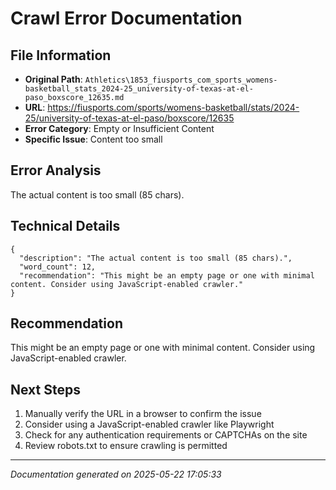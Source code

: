 # Crawl Error Documentation

## File Information
- **Original Path**: `Athletics\1853_fiusports_com_sports_womens-basketball_stats_2024-25_university-of-texas-at-el-paso_boxscore_12635.md`
- **URL**: https://fiusports.com/sports/womens-basketball/stats/2024-25/university-of-texas-at-el-paso/boxscore/12635
- **Error Category**: Empty or Insufficient Content
- **Specific Issue**: Content too small

## Error Analysis
The actual content is too small (85 chars).

## Technical Details
```
{
  "description": "The actual content is too small (85 chars).",
  "word_count": 12,
  "recommendation": "This might be an empty page or one with minimal content. Consider using JavaScript-enabled crawler."
}
```

## Recommendation
This might be an empty page or one with minimal content. Consider using JavaScript-enabled crawler.

## Next Steps
1. Manually verify the URL in a browser to confirm the issue
2. Consider using a JavaScript-enabled crawler like Playwright
3. Check for any authentication requirements or CAPTCHAs on the site
4. Review robots.txt to ensure crawling is permitted

---
*Documentation generated on 2025-05-22 17:05:33*

